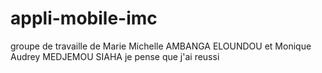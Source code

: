 # appli-mobile-imc
groupe de travaille de Marie Michelle AMBANGA ELOUNDOU  et Monique Audrey MEDJEMOU SIAHA 
je pense que j'ai reussi 
